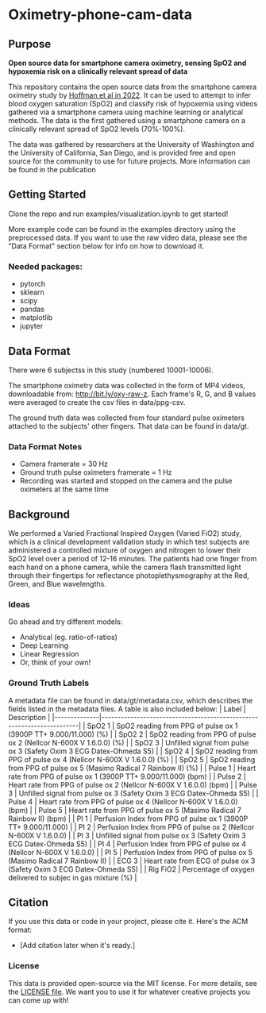# Oximetry-phone-cam-data

## Purpose
**Open source data for smartphone camera oximetry, sensing SpO2 and hypoxemia risk on a clinically relevant spread of data**

This repository contains the open source data from the smartphone camera oximetry study by [Hoffman et al in 2022](https://arxiv.org/abs/2104.00038).  It can be used to attempt to infer blood oxygen saturation (SpO2) and classify risk of hypoxemia using videos gathered via a smartphone camera using machine learning or analytical methods.  The data is the first gathered using a smartphone camera on a clinically relevant spread of SpO2 levels (70%-100%).

The data was gathered by researchers at the University of Washington and the University of California, San Diego, and is provided free and open source for the community to use for future projects.  More information can be found in the publication

## Getting Started
Clone the repo and run examples/visualization.ipynb to get started!

More example code can be found in the examples directory using the preprocessed data.  If you want to use the raw video data, please see the "Data Format" section below for info on how to download it.

### Needed packages: 
* pytorch
* sklearn
* scipy
* pandas
* matplotlib
* jupyter


## Data Format
There were 6 subjectss in this study (numbered 10001-10006).

The smartphone oximetry data was collected in the form of MP4 videos, downloadable from: http://bit.ly/oxy-raw-z.  Each frame's R, G, and B values were averaged to create the csv files in data/ppg-csv.

The ground truth data was collected from four standard pulse oximeters attached to the subjects' other fingers.  That data can be found in data/gt.

### Data Format Notes
* Camera framerate = 30 Hz
* Ground truth pulse oximeters framerate = 1 Hz
* Recording was started and stopped on the camera and the pulse oximeters at the same time

## Background
We performed a Varied Fractional Inspired Oxygen (Varied FiO2) study, which is a clinical development validation study in which test subjects are administered a controlled mixture of oxygen and nitrogen to lower their SpO2 level over a period of 12-16 minutes.  The patients had one finger from each hand on a phone camera, while the camera flash transmitted light through their fingertips for reflectance photoplethysmography at the Red, Green, and Blue wavelengths.

### Ideas
Go ahead and try different models:
* Analytical (eg. ratio-of-ratios)
* Deep Learning
* Linear Regression
* Or, think of your own!

### Ground Truth Labels
A metadata file can be found in data/gt/metadata.csv, which describes the fields listed in the metadata files.  A table is also included below:
| Label        | Description                                                           |
|--------------|-----------------------------------------------------------------------|
| SpO2 1       | SpO2 reading from PPG of pulse ox 1 (3900P TT+ 9.000/11.000) (%)      |
| SpO2 2       | SpO2 reading from PPG of pulse ox 2 (Nellcor N-600X V 1.6.0.0) (%)    |
| SpO2 3       | Unfilled signal from pulse ox 3 (Safety Oxim 3 ECG Datex-Ohmeda S5)   |
| SpO2 4       | SpO2 reading from PPG of pulse ox 4 (Nellcor N-600X V 1.6.0.0) (%)    |
| SpO2 5       | SpO2 reading from PPG of pulse ox 5 (Masimo Radical 7 Rainbow II) (%) |
| Pulse 1      | Heart rate from PPG of pulse ox 1 (3900P TT+ 9.000/11.000) (bpm)      |
| Pulse 2      | Heart rate from PPG of pulse ox 2 (Nellcor N-600X V 1.6.0.0) (bpm)    |
| Pulse 3      | Unfilled signal from pulse ox 3 (Safety Oxim 3 ECG Datex-Ohmeda S5)   |
| Pulse 4      | Heart rate from PPG of pulse ox 4 (Nellcor N-600X V 1.6.0.0) (bpm)    |
| Pulse 5      | Heart rate from PPG of pulse ox 5 (Masimo Radical 7 Rainbow II) (bpm) |
| PI 1         | Perfusion Index from PPG of pulse ox 1 (3900P TT+ 9.000/11.000)       |
| PI 2         | Perfusion Index from PPG of pulse ox 2 (Nellcor N-600X V 1.6.0.0)     |
| PI 3         | Unfilled signal from pulse ox 3 (Safety Oxim 3 ECG Datex-Ohmeda S5)   |
| PI 4         | Perfusion Index from PPG of pulse ox 4 (Nellcor N-600X V 1.6.0.0)     |
| PI 5         | Perfusion Index from PPG of pulse ox 5 (Masimo Radical 7 Rainbow II)  |
| ECG 3        | Heart rate from ECG of pulse ox 3 (Safety Oxim 3 ECG Datex-Ohmeda S5) |
| Rig FiO2     | Percentage of oxygen delivered to subjec in gas mixture (%)           |

## Citation
If you use this data or code in your project, please cite it.  Here's the ACM format:
* [Add citation later when it's ready.]

### License
This data is provided open-source via the MIT license.  For more details, see the [LICENSE file](https://github.com/ubicomplab/oximetry-phone-cam-data/blob/dev3/LICENSE).  We want you to use it for whatever creative projects you can come up with!  

